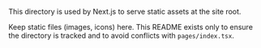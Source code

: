 This directory is used by Next.js to serve static assets at the site root.

Keep static files (images, icons) here. This README exists only to ensure the directory is tracked and to avoid conflicts with `pages/index.tsx`.
